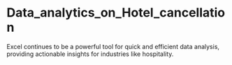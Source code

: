# Data_analytics_on_Hotel_cancellation
Excel continues to be a powerful tool for quick and efficient data analysis, providing actionable insights for industries like hospitality.
